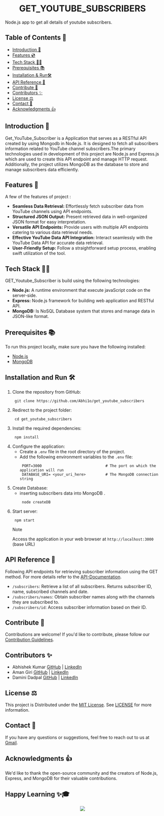 <h1 align="center"> 
GET_YOUTUBE_SUBSCRIBERS
</h1>
Node.js app to get all details of youtube subscribers.

## Table of Contents 📑

- [Introduction 📝](#introduction-📝)
- [Features 💿](#features-💿)
- [Tech Stack 👨‍💻](#tech-stack-👨‍💻)
- [Prerequisites 📚](#prerequisites-📚)
- [Installation & Run🛠️](#installation-and-run-🛠️)
- [API Reference 🔗](#api-reference-🔗)
- [Contribute 🤝](#contribute-🤝)
- [Contributors ✨](#contributors-✨)
- [License ⚖](#license-⚖)
- [Contact 📧](#contact-📧)
- [Acknowledgments 👍](#acknowledgments-👍)


## Introduction 📝
Get_YouTube_Subscriber is a Application that serves as a RESTful API  created by using Mongodb in Node.js. It is designed to fetch all subscribers information related to YouTube channel subscribers.The primary technologies used in development of this project are Node.js and Express.js which are used to create this API endpoint and manage HTTP request. Additionally, the project utilizes MongoDB as the database to store and manage subscribers data efficiently.

## Features 🧐
A few of the features of project :
- **Seamless Data Retrieval:** Effortlessly fetch subscriber data from YouTube channels using API endpoints.
- **Structured JSON Output:** Present retrieved data in well-organized JSON format for easy interpretation.
- **Versatile API Endpoints:** Provide users with multiple API endpoints catering to various data retrieval needs.
- **Effective YouTube Data API Integration:** Interact seamlessly with the YouTube Data API for accurate data retrieval.
- **User-Friendly Setup:** Follow a straightforward setup process, enabling swift utilization of the tool.

## Tech Stack 👨‍💻
GET_Youtube_Subscriber is build using the following technologies:

- **Node.js:** A runtime environment that execute javaScript code on the server-side.
- **Express:** Node.js framework for building web application and RESTful API.
- **MongoDB:** Is NoSQL Database system that stores and manage data in JSON-like format.

## Prerequisites 📚

To run this project locally, make sure you have the following installed:

- [Node.js](https://nodejs.org/)
- [MongoDB](https://www.mongodb.com/)

## Installation and Run 🛠️
1. Clone the repository from GitHub:
    ```
     git clone https://github.com/Abhi1o/get_youtube_subscribers
    ```
2. Redirect to the project folder:
    ```
     cd get_youtube_subscribers
    ```
3. Install the required dependencies:
    ```
     npm install
    ```
4. Configure the application:
   - Create a `.env` file in the root directory of the project.
   - Add the following environment variables to the `.env` file:
      ```
       PORT=3000                             # The port on which the application will run
       DATABASE_URI= <your_uri_here>         # The MongoDB connection string
      ```
5. Create Database:
    - inserting subscribers data into MongoDB .
        ```
         node createDB
        ```
6. Start server:
    ```
     npm start
    ```
    > [!NOTE]
    > Access the  application in your web browser at `http://localhost:3000` (base URL)


## API Reference 🔗
Following API endpoints for retrieving subscriber information using the GET method. For more details refer to the [API-Documentation](./API-Documentation.md).

- `/subscribers`: Retrieve a list of all subscribers. Returns subscriber ID, name, subscribed channels and date.
- `/subscribers/names`: Obtain subscriber names along with the channels they are subscribed to.
- `/subscribers/id`: Access subscriber information based on their ID.

## Contribute 🤝
Contributions are welcome! If you'd like to contribute, please follow our [Contribution Guidelines](https://chat.openai.com/c/CONTRIBUTING.md).

## Contributors ✨
- Abhishek Kumar [GitHub](https://github.com/abhi1o) | [LinkedIn](https://linkedin.com/in/abhi--)
- Aman Giri [GitHub](https://github.com/amangiri7) | [LinkedIn](https://www.linkedin.com/in/aman-giri-6b3a3b284/)
- Damini Dadpal [GitHub](https://github.com/Daminigadpal) | [LinkedIn](https://www.linkedin.com/in/damini-gadpal-01996716b)

## License ⚖
This project is Distributed under the [MIT License](https://chat.openai.com/c/LICENSE). See [LICENSE](./LICENCE) for more information.

## Contact 📧
If you have any questions or suggestions, feel free to reach out to us at [Gmail](https://mail.google.com/mail/u/0/#inbox?compose=GTvVlcSBpRTLLzBwPQQPrxwhcMFlhGsCCzkPBPmTSZNGGhzMxSJLJXKCFZtNjDqGtfcLQxzTTsftC).

## Acknowledgments 👍
We'd like to thank the open-source community and the creators of Node.js, Express, and MongoDB for their valuable contributions.




## Happy Learning ✨🎓

<p align="center">
<a href="https://github.com/Abhi1o/get_youtube_subscribers" title="GET youtube subscriber projects">
<img src="https://img.shields.io/badge/GitHub-100000?style=for-the-badge&logo=github&logoColor=white">
    
</a>
</p>








